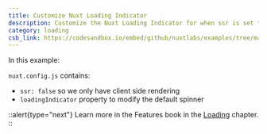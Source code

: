 ```yaml
---
title: Customize Nuxt Loading Indicator
description: Customize the Nuxt Loading Indicator for when ssr is set to false
category: loading
csb_link: https://codesandbox.io/embed/github/nuxtlabs/examples/tree/master/loading/customize-loading-indicator?fontsize=14&hidenavigation=1&module=%2Fnuxt.config.js&theme=dark&view=editor
---
```


In this example:

`nuxt.config.js` contains:

- `ssr: false` so we only have client side rendering
- `loadingIndicator` property to modify the default spinner

::alert{type="next"}
Learn more in the Features book in the [Loading](/docs/features/loading) chapter.
::

<code-sandbox :src="csb_link"></code-sandbox>
